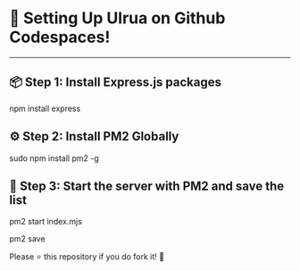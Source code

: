 # 🚀 Setting Up Ulrua on Github Codespaces!

---

## 📦 Step 1: Install Express.js packages
npm install express

## ⚙️ Step 2: Install PM2 Globally
sudo npm install pm2 -g

## 🚦 Step 3: Start the server with PM2 and save the list
pm2 start index.mjs

pm2 save

Please ⭐ this repository if you do fork it! 🚀



